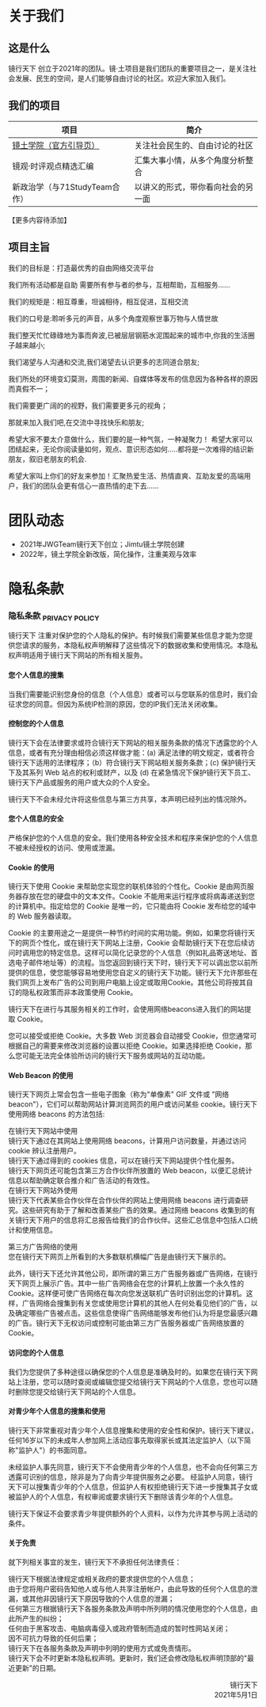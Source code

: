 # 关于我们

## 这是什么
镜行天下 创立于2021年的团队。镜·土项目是我们团队的重要项目之一，是关注社会发展、民生的空间，是人们能够自由讨论的社区。欢迎大家加入我们。

## 我们的项目

|  项目  |  简介  |
| ------------ | ------------ |
|  [镜土学院（官方引导页）](/mrlaca "镜土学院")  |  关注社会民生的、自由讨论的社区  |
|  镜观·时评观点精选汇编  |  汇集大事小情，从多个角度分析整合  |
|  新政治学（与71StudyTeam合作）  |  以讲义的形式，带你看向社会的另一面  |

【更多内容待添加】

## 项目主旨
我们的目标是：打造最优秀的自由网络交流平台

我们所有活动都是自助 需要所有参与者的参与，互相帮助，互相服务……

我们的规矩是：相互尊重，坦诚相待，相互促进，互相交流

我们的口号是:聆听多元的声音，从多个角度观察世事万物与人情世故

我们整天忙忙碌碌地为事而奔波,已被层层钢筋水泥围起来的城市中,你我的生活圈子越来越小;

我们渴望与人沟通和交流,我们渴望去认识更多的志同道合朋友;

我们所处的环境变幻莫测，周围的新闻、自媒体等发布的信息因为各种各样的原因而真假不一；

我们需要更广阔的的视野，我们需要更多元的视角；

那就来加入我们吧,在交流中寻找快乐和朋友;

希望大家不要太介意做什么，我们要的是一种气氛，一种凝聚力！ 希望大家可以团结起来，无论你阅读量如何，观点、意识形态如何.....都将是一次难得的结识新朋友，叙旧老朋友的机会.

希望大家叫上你们的好友来参加！汇聚热爱生活、热情直爽、互助友爱的高端用户，我们的团队会更有信心一直热情的走下去……

# 团队动态
- 2021年JWGTeam镜行天下创立；Jimtu镜土学院创建
- 2022年，镜土学院全新改版，简化操作，注重美观与效率

# 隐私条款

<div class="mainright">
  <div class="content">
    <h3>隐私条款
      <sub>PRIVACY POLICY</sub>
    </h3>
    <P>镜行天下 注重对保护您的个人隐私的保护。有时候我们需要某些信息才能为您提供您请求的服务，本隐私权声明解释了这些情况下的数据收集和使用情况。本隐私权声明适用于镜行天下网站的所有相关服务。</P>
    <h4>您个人信息的搜集</h4>当我们需要能识别您身份的信息（个人信息）或者可以与您联系的信息时，我们会征求您的同意。但因为系统IP检测的原因，您的IP我们无法关闭收集。
    <h4>控制您的个人信息</h4>镜行天下会在法律要求或符合镜行天下网站的相关服务条款的情况下透露您的个人信息，或者有充分理由相信必须这样做才能：(a) 满足法律的明文规定，或者符合镜行天下适用的法律程序；（b）符合镜行天下网站相关服务条款；(c) 保护镜行天下及其系列 Web 站点的权利或财产，以及 (d) 在紧急情况下保护镜行天下员工、镜行天下产品或服务的用户或大众的个人安全。
    <P>镜行天下不会未经允许将这些信息与第三方共享，本声明已经列出的情况除外。</P>
    <h4>您个人信息的安全</h4>严格保护您的个人信息的安全。我们使用各种安全技术和程序来保护您的个人信息不被未经授权的访问、使用或泄漏。
    <h4>Cookie 的使用</h4>镜行天下使用 Cookie 来帮助您实现您的联机体验的个性化。Cookie 是由网页服务器存放在您的硬盘中的文本文件。Cookie 不能用来运行程序或将病毒递送到您的计算机中。指定给您的 Cookie 是唯一的，它只能由将 Cookie 发布给您的域中的 Web 服务器读取。
    <P>Cookie 的主要用途之一是提供一种节约时间的实用功能。例如，如果您将镜行天下的网页个性化，或在镜行天下网站上注册，Cookie 会帮助镜行天下在您后续访问时调用您的特定信息。这样可以简化记录您的个人信息（例如礼品寄送地址、首选电子邮件地址等）的流程。当您返回到镜行天下时，镜行天下可以调出您以前所提供的信息，使您能够容易地使用您自定义的镜行天下功能。镜行天下允许那些在我们网页上发布广告的公司到用户电脑上设定或取用Cookie。其他公司将按其自订的隐私权政策而非本政策使用 Cookie。</P>
    <P>镜行天下在进行与其服务相关的工作时，会使用网络beacons进入我们的网站提取 Cookie。</P>
    <P>您可以接受或拒绝 Cookie。大多数 Web 浏览器会自动接受 Cookie，但您通常可根据自己的需要来修改浏览器的设置以拒绝 Cookie。如果选择拒绝 Cookie，那么您可能无法完全体验所访问的镜行天下服务或网站的互动功能。</P>
    <h4>Web Beacon 的使用</h4>镜行天下网页上常会包含一些电子图象（称为"单像素" GIF 文件或 "网络 beacon"），它们可以帮助网站计算浏览网页的用户或访问某些 cookie。镜行天下使用网络 beacons 的方法包括:
    <P>在镜行天下网站中使用
      <BR>镜行天下通过在其网站上使用网络 beacons，计算用户访问数量，并通过访问 cookie 辨认注册用户。
      <BR>镜行天下通过得到的 cookies 信息，可以在镜行天下网站提供个性化服务。
      <BR>镜行天下网页还可能包含第三方合作伙伴所放置的 Web beacon，以便汇总统计信息以帮助确定联合推介和广告活动的有效性。
      <BR>在镜行天下网站外使用
      <BR>镜行天下代表某些合作伙伴在合作伙伴的网站上使用网络 beacons 进行调查研究。这些研究有助于了解和改善某些广告的效果。通过网络 beacons 收集到的有关镜行天下用户的信息将汇总报告给我们的合作伙伴。这些汇总信息中包括人口统计和使用信息。</P>
    <P>第三方广告网络的使用
      <BR>您在镜行天下网页上所看到的大多数联机横幅广告是由镜行天下展示的。</P>
    <P>此外，镜行天下还允许其他公司，即所谓的第三方广告服务器或广告网络，在镜行天下网页上展示广告。其中一些广告网络会在您的计算机上放置一个永久性的 Cookie。这样便可使广告网络在每次向您发送联机广告时识别出您的计算机。这样，广告网络会搜集到有关您或使用您计算机的其他人在何处看见他们的广告，以及确定哪些广告被点击。这些信息使得广告网络能够发布他们认为将是您最感兴趣的广告。镜行天下无权访问或控制可能由第三方广告服务器或广告网络放置的 Cookie。</P>
    <h4>访问您的个人信息</h4>我们为您提供了多种途径以确保您的个人信息是准确及时的。如果您在镜行天下网站上注册，您可以随时查阅或编辑您提交给镜行天下网站的个人信息，您也可以随时删除您提交给镜行天下网站的个人信息。
    <h4>对青少年个人信息的搜集和使用</h4>镜行天下非常重视对青少年个人信息搜集和使用的安全性和保护。镜行天下建议，任何16岁以下的未成年人参加网上活动应事先取得家长或其法定监护人（以下简称"监护人"）的书面同意。
    <P>未经监护人事先同意，镜行天下不会使用青少年的个人信息，也不会向任何第三方透露可识别的信息，除非是为了向青少年提供服务之必要。 经监护人同意，镜行天下可以搜集青少年的个人信息，但监护人有权拒绝镜行天下进一步搜集其子女或被监护人的个人信息，有权审阅或要求镜行天下删除该青少年的个人信息。</P>
    <P>镜行天下保证不会要求青少年提供额外的个人资料，以作为允许其参与网上活动的条件。</P>
    <h4>关于免责</h4>就下列相关事宜的发生，镜行天下不承担任何法律责任：
    <P>镜行天下根据法律规定或相关政府的要求提供您的个人信息；
      <BR>由于您将用户密码告知他人或与他人共享注册帐户，由此导致的任何个人信息的泄漏，或其他非因镜行天下原因导致的个人信息的泄漏；
      <BR>任何第三方根据镜行天下各服务条款及声明中所列明的情况使用您的个人信息，由此所产生的纠纷；
      <BR>任何由于黑客攻击、电脑病毒侵入或政府管制而造成的暂时性网站关闭；
      <BR>因不可抗力导致的任何后果；
      <BR>镜行天下在各服务条款及声明中列明的使用方式或免责情形。
      <BR>镜行天下会不时更新本隐私权声明。更新时，我们还会修改隐私权声明顶部的"最近更新"的日期。</P>
    <P align=right>镜行天下
      <BR>2021年5月1日</P>
    <p>
      <BR>

